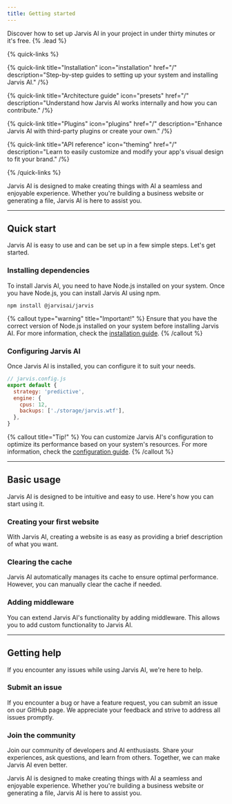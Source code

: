 ```yaml
---
title: Getting started
---
```


Discover how to set up Jarvis AI in your project in under thirty minutes or it's free. {% .lead %}

{% quick-links %}

{% quick-link title="Installation" icon="installation" href="/" description="Step-by-step guides to setting up your system and installing Jarvis AI." /%}

{% quick-link title="Architecture guide" icon="presets" href="/" description="Understand how Jarvis AI works internally and how you can contribute." /%}

{% quick-link title="Plugins" icon="plugins" href="/" description="Enhance Jarvis AI with third-party plugins or create your own." /%}

{% quick-link title="API reference" icon="theming" href="/" description="Learn to easily customize and modify your app's visual design to fit your brand." /%}

{% /quick-links %}

Jarvis AI is designed to make creating things with AI a seamless and enjoyable experience. Whether you're building a business website or generating a file, Jarvis AI is here to assist you.

---

## Quick start

Jarvis AI is easy to use and can be set up in a few simple steps. Let's get started.

### Installing dependencies

To install Jarvis AI, you need to have Node.js installed on your system. Once you have Node.js, you can install Jarvis AI using npm.

```shell
npm install @jarvisai/jarvis
```

{% callout type="warning" title="Important!" %}
Ensure that you have the correct version of Node.js installed on your system before installing Jarvis AI. For more information, check the [installation guide](/).
{% /callout %}

### Configuring Jarvis AI

Once Jarvis AI is installed, you can configure it to suit your needs.

```js
// jarvis.config.js
export default {
  strategy: 'predictive',
  engine: {
    cpus: 12,
    backups: ['./storage/jarvis.wtf'],
  },
}
```

{% callout title="Tip!" %}
You can customize Jarvis AI's configuration to optimize its performance based on your system's resources. For more information, check the [configuration guide](/).
{% /callout %}

---

## Basic usage

Jarvis AI is designed to be intuitive and easy to use. Here's how you can start using it.

### Creating your first website

With Jarvis AI, creating a website is as easy as providing a brief description of what you want.

### Clearing the cache

Jarvis AI automatically manages its cache to ensure optimal performance. However, you can manually clear the cache if needed.

### Adding middleware

You can extend Jarvis AI's functionality by adding middleware. This allows you to add custom functionality to Jarvis AI.

---

## Getting help

If you encounter any issues while using Jarvis AI, we're here to help.

### Submit an issue

If you encounter a bug or have a feature request, you can submit an issue on our GitHub page. We appreciate your feedback and strive to address all issues promptly.

### Join the community

Join our community of developers and AI enthusiasts. Share your experiences, ask questions, and learn from others. Together, we can make Jarvis AI even better.

Jarvis AI is designed to make creating things with AI a seamless and enjoyable experience. Whether you're building a business website or generating a file, Jarvis AI is here to assist you.
